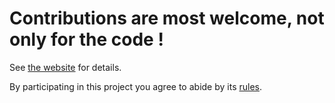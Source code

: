 # Contributions are most welcome, not only for the code !

See [the website](https://oclaunch.eu.org/contribute) for details.

By participating in this project you agree to abide by its
[rules](https://www.oclaunch.eu.org/rules).
